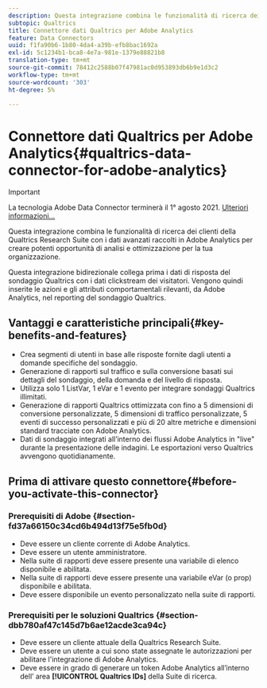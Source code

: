 ```yaml
---
description: Questa integrazione combina le funzionalità di ricerca dei clienti della Qualtrics Research Suite con i dati avanzati raccolti in Adobe Analytics per creare potenti opportunità di analisi e ottimizzazione per la tua organizzazione.
subtopic: Qualtrics
title: Connettore dati Qualtrics per Adobe Analytics
feature: Data Connectors
uuid: f1fa90b6-1b80-4da4-a39b-efb8bac1692a
exl-id: 5c1234b1-bca8-4e7a-981e-1379e88821b8
translation-type: tm+mt
source-git-commit: 78412c2588b07f47981ac0d953893db6b9e1d3c2
workflow-type: tm+mt
source-wordcount: '303'
ht-degree: 5%

---
```


# Connettore dati Qualtrics per Adobe Analytics{#qualtrics-data-connector-for-adobe-analytics}

>[!IMPORTANT]
>
>La tecnologia Adobe Data Connector terminerà il 1° agosto 2021. [Ulteriori informazioni...](/help/import/data-connectors/data-connectors-eol.md)

Questa integrazione combina le funzionalità di ricerca dei clienti della Qualtrics Research Suite con i dati avanzati raccolti in Adobe Analytics per creare potenti opportunità di analisi e ottimizzazione per la tua organizzazione.

Questa integrazione bidirezionale collega prima i dati di risposta del sondaggio Qualtrics con i dati clickstream dei visitatori. Vengono quindi inserite le azioni e gli attributi comportamentali rilevanti, da Adobe Analytics, nel reporting del sondaggio Qualtrics.

## Vantaggi e caratteristiche principali{#key-benefits-and-features}

* Crea segmenti di utenti in base alle risposte fornite dagli utenti a domande specifiche del sondaggio.
* Generazione di rapporti sul traffico e sulla conversione basati sui dettagli del sondaggio, della domanda e del livello di risposta.
* Utilizza solo 1 ListVar, 1 eVar e 1 evento per integrare sondaggi Qualtrics illimitati.
* Generazione di rapporti Qualtrics ottimizzata con fino a 5 dimensioni di conversione personalizzate, 5 dimensioni di traffico personalizzate, 5 eventi di successo personalizzati e più di 20 altre metriche e dimensioni standard tracciate con Adobe Analytics.
* Dati di sondaggio integrati all’interno dei flussi Adobe Analytics in &quot;live&quot; durante la presentazione delle indagini. Le esportazioni verso Qualtrics avvengono quotidianamente.

## Prima di attivare questo connettore{#before-you-activate-this-connector}

### Prerequisiti di Adobe {#section-fd37a66150c34cd6b494d13f75e5fb0d}

* Deve essere un cliente corrente di Adobe Analytics.
* Deve essere un utente amministratore.
* Nella suite di rapporti deve essere presente una variabile di elenco disponibile e abilitata.
* Nella suite di rapporti deve essere presente una variabile eVar (o prop) disponibile e abilitata.
* Deve essere disponibile un evento personalizzato nella suite di rapporti.

### Prerequisiti per le soluzioni Qualtrics {#section-dbb780af47c145d7b6ae12acde3ca94c}

* Deve essere un cliente attuale della Qualtrics Research Suite.
* Deve essere un utente a cui sono state assegnate le autorizzazioni per abilitare l&#39;integrazione di Adobe Analytics.
* Deve essere in grado di generare un token Adobe Analytics all’interno dell’ area **[!UICONTROL Qualtrics IDs]** della Suite di ricerca.
